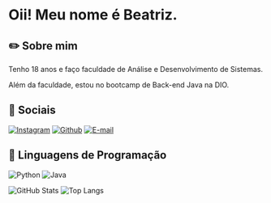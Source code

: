 
# Oii! Meu nome é Beatriz.




## ✏️ Sobre mim
Tenho 18 anos e faço faculdade de Análise e Desenvolvimento de Sistemas.
<p>Além da faculdade, estou no bootcamp de Back-end Java na DIO. </p>


## 🔗 Sociais
[![Instagram](https://img.shields.io/badge/Instagram-000?style=for-the-badge&logo=instagram&logoColor=1589F0)](https://www.instagram.com/beatriz.fag/)
[![Github](https://img.shields.io/badge/Github-000?style=for-the-badge&logo=Github&logoColor=1589F0)](https://www.github.com/beatrizfag06)
[![E-mail](https://img.shields.io/badge/-Email-000?style=for-the-badge&logo=microsoft-outlook&logoColor=1589F0)](biafagundes09@gmail.com)

## 👾 Linguagens de Programação
![Python](https://img.shields.io/badge/Python-000?style=for-the-badge&logo=python)
![Java](https://img.shields.io/badge/Java-000?style=for-the-badge&logo=java)

![GitHub Stats](https://github-readme-stats.vercel.app/api?username=beatrizfag06&theme=transparent&bg_color=000&border_color=1589F0&show_icons=true&icon_color=1589F0&title_color=1589F0&text_color=1589F0)
![Top Langs](https://github-readme-stats-git-masterrstaa-rickstaa.vercel.app/api/top-langs/?username=beatrizfag06&layout=compact&bg_color=000&border_color=1589F0&title_color=1589F0&text_color=1589F0)
